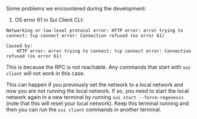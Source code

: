 Some problems we encountered during the development:

1. OS error 61 in Sui Client CLI:
```
Networking or low-level protocol error: HTTP error: error trying to connect: tcp connect error: Connection refused (os error 61)

Caused by:
    HTTP error: error trying to connect: tcp connect error: Connection refused (os error 61)
```

This is because the RPC is not reachable. Any commands that start with `sui client` will not work in this case. 

This can happen if you previously set the network to a local network and now you are not running the local network. If so, you need to start the local network again in a new terminal by running `sui start --force-regenesis` (note that this will reset your local network). Keep this terminal running and then you can run the `sui client` commands in another terminal.